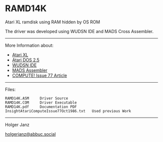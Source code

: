 # RAMD14K
Atari XL ramdisk using RAM hidden by OS ROM

The driver was developed using WUDSN IDE and MADS Cross Assembler.

---

More Information about:

- [Atari XL](https://en.wikipedia.org/wiki/Atari_8-bit_family)
- [Atari DOS 2.5](https://en.wikipedia.org/wiki/Atari_DOS#2.5)
- [WUDSN IDE](http://www.wudsn.com/index.php/ide)
- [MADS Assembler](http://mads.atari8.info/mads_eng.html)
- [COMPUTE! Issue 77 Article](https://archive.org/details/1986-10-compute-magazine/page/n111)

---

Files:

    RAMD14K.ASM     Driver Source
    RAMD14K.COM     Driver Executable 
    RAMD14K.pdf     Documentation PDF
    InsightAtariComputeIssue77Oct1986.txt   Used previous Work

---

Holger Janz

<holgerjanz@abbuc.social>

